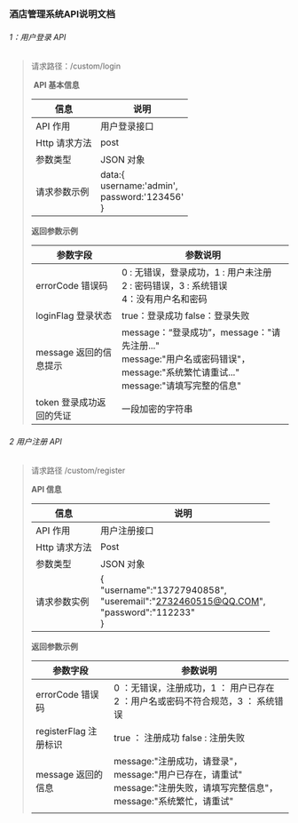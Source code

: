 ### 酒店管理系统API说明文档

###### 1：用户登录 API

> 请求路径：/custom/login
>
> ​	**API 基本信息**
>
> | 信息          | 说明                                                         |
> | ------------- | ------------------------------------------------------------ |
> | API 作用      | 用户登录接口                                                 |
> | Http 请求方法 | post                                                         |
> | 参数类型      | JSON 对象                                                    |
> | 请求参数示例  | data:{ <br>       username:'admin',<br>       password:'123456'<br> } |
>
> **返回参数示例**
>
> | 参数字段                  | 参数说明                                                     |
> | ------------------------- | ------------------------------------------------------------ |
> | errorCode  错误码         | 0 : 无错误，登录成功，1 :  用户未注册 <br>2 : 密码错误，3 : 系统错误<br>4：没有用户名和密码 |
> | loginFlag  登录状态       | true：登录成功  false：登录失败                              |
> | message  返回的信息提示   | message：“登录成功”，message："请先注册..."<br>message:"用户名或密码错误"， message:"系统繁忙请重试..."<br>message:"请填写完整的信息" |
> | token  登录成功返回的凭证 | 一段加密的字符串                                             |
>
> 

###### 2  用户注册 API

> 请求路径  /custom/register
>
> **API 信息**
>
> | 信息          | 说明                                                         |
> | ------------- | ------------------------------------------------------------ |
> | API  作用     | 用户注册接口                                                 |
> | Http 请求方法 | Post                                                         |
> | 参数类型      | JSON 对象                                                    |
> | 请求参数实例  | {<br>      "username":"13727940858",<br/>      "useremail":"2732460515@QQ.COM",<br/>      "password":"112233"<br/>} |
>
> **返回参数示例**
>
> | 参数字段               | 参数说明                                                     |
> | ---------------------- | ------------------------------------------------------------ |
> | errorCode  错误码      | 0 ：无错误，注册成功，1 ： 用户已存在<br/>2 ：用户名或密码不符合规范，3 ： 系统错误 |
> | registerFlag  注册标识 | true ： 注册成功  false :  注册失败                          |
> | message  返回的信息    | message:"注册成功，请登录"，message:"用户已存在，请重试"<br>message:"注册失败，请填写完整信息"，message:"系统繁忙，请重试" |
> |                        |                                                              |
>
> 

